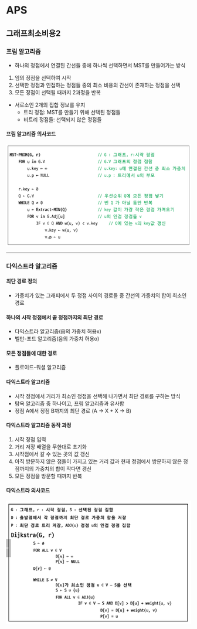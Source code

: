 # APS
## 그래프최소비용2

### 프림 알고리즘
- 하나의 정점에서 연결된 간선들 중에 하나씩 선택하면서 MST를 만들어가는 방식
1. 임의 정점을 선택하여 시작
2. 선택한 정점과 인접하는 정점들 중의 최소 비용의 간선이 존재하는 정점을 선택
3. 모든 정점이 선택될 때까지 2과정을 반복

- 서로소인 2개의 집합 정보를 유지
    - 트리 정점: MST를 만들기 위해 선택된 정점들
    - 비트리 정점들: 선택되지 않은 정점들

#### 프림 알고리즘 의사코드
![alt text](image.png)

---

### 다익스트라 알고리즘
#### 최단 경로 정의
- 가중치가 있는 그래피에서 두 정점 사이의 경로들 중 간선의 가중치의 합이 최소인 경로

#### 하나의 시작 정점에서 끝 정점까지의 최단 경로
- 다익스트라 알고리즘(음의 가중치 허용x)
- 벨만-포드 알고리즘(음의 가중치 허용o)

#### 모든 정점들에 대한 경로
- 플로이드-워셜 알고리즘

#### 다익스트라 알고리즘
- 시작 정점에서 거리가 최소인 정점을 선택해 나가면서 최단 경로를 구하는 방식
- 탐욕 알고리즘 중 하나이고, 프림 알고리즘과 유사함
- 정점 A에서 정점 B까지의 최단 경로 (A -> X + X -> B)

#### 다익스트라 알고리즘 동작 과정
1. 시작 정점 입력
2. 거리 저장 배열을 무한대로 초기화
3. 시작점에서 갈 수 있는 곳의 값 갱신
4. 아직 방문하지 않은 점들이 가지고 있는 거리 값과 현재 정점에서 방문하지 않은 정점까지의 가중치의 합이 작다면 갱신
5. 모든 정점을 방문할 때까지 반복

#### 다익스트라 의사코드
![alt text](image-1.png)

